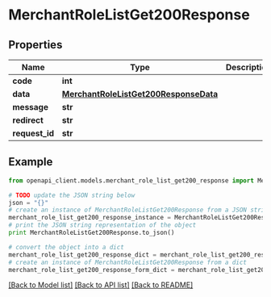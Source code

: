 # MerchantRoleListGet200Response


## Properties

Name | Type | Description | Notes
------------ | ------------- | ------------- | -------------
**code** | **int** |  | [optional] 
**data** | [**MerchantRoleListGet200ResponseData**](MerchantRoleListGet200ResponseData.md) |  | [optional] 
**message** | **str** |  | [optional] 
**redirect** | **str** |  | [optional] 
**request_id** | **str** |  | [optional] 

## Example

```python
from openapi_client.models.merchant_role_list_get200_response import MerchantRoleListGet200Response

# TODO update the JSON string below
json = "{}"
# create an instance of MerchantRoleListGet200Response from a JSON string
merchant_role_list_get200_response_instance = MerchantRoleListGet200Response.from_json(json)
# print the JSON string representation of the object
print MerchantRoleListGet200Response.to_json()

# convert the object into a dict
merchant_role_list_get200_response_dict = merchant_role_list_get200_response_instance.to_dict()
# create an instance of MerchantRoleListGet200Response from a dict
merchant_role_list_get200_response_form_dict = merchant_role_list_get200_response.from_dict(merchant_role_list_get200_response_dict)
```
[[Back to Model list]](../README.md#documentation-for-models) [[Back to API list]](../README.md#documentation-for-api-endpoints) [[Back to README]](../README.md)


